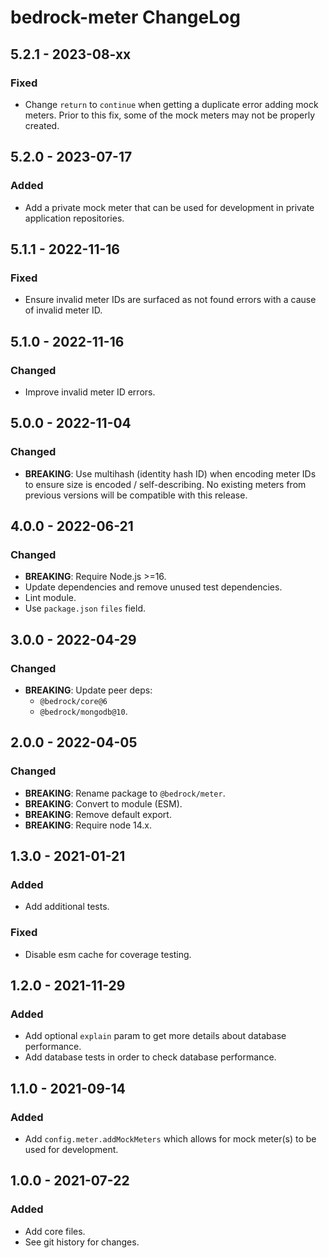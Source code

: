 # bedrock-meter ChangeLog

## 5.2.1 - 2023-08-xx

### Fixed
- Change `return` to `continue` when getting a duplicate error adding
  mock meters. Prior to this fix, some of the mock meters may not be
  properly created.

## 5.2.0 - 2023-07-17

### Added
- Add a private mock meter that can be used for development in private
  application repositories.

## 5.1.1 - 2022-11-16

### Fixed
- Ensure invalid meter IDs are surfaced as not found errors with
  a cause of invalid meter ID.

## 5.1.0 - 2022-11-16

### Changed
- Improve invalid meter ID errors.

## 5.0.0 - 2022-11-04

### Changed
- **BREAKING**: Use multihash (identity hash ID) when encoding
  meter IDs to ensure size is encoded / self-describing. No existing meters
  from previous versions will be compatible with this release.

## 4.0.0 - 2022-06-21

### Changed
- **BREAKING**: Require Node.js >=16.
- Update dependencies and remove unused test dependencies.
- Lint module.
- Use `package.json` `files` field.

## 3.0.0 - 2022-04-29

### Changed
- **BREAKING**: Update peer deps:
  - `@bedrock/core@6`
  - `@bedrock/mongodb@10`.

## 2.0.0 - 2022-04-05

### Changed
- **BREAKING**: Rename package to `@bedrock/meter`.
- **BREAKING**: Convert to module (ESM).
- **BREAKING**: Remove default export.
- **BREAKING**: Require node 14.x.

## 1.3.0 - 2021-01-21

### Added
- Add additional tests.

### Fixed
- Disable esm cache for coverage testing.

## 1.2.0 - 2021-11-29

### Added
- Add optional `explain` param to get more details about database performance.
- Add database tests in order to check database performance.

## 1.1.0 - 2021-09-14

### Added
- Add `config.meter.addMockMeters` which allows for mock meter(s) to be used
  for development.

## 1.0.0 - 2021-07-22

### Added
- Add core files.
- See git history for changes.
